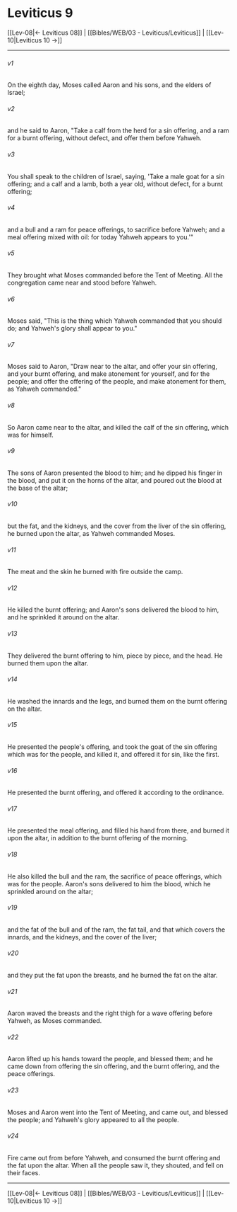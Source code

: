 # Leviticus 9

[[Lev-08|← Leviticus 08]] | [[Bibles/WEB/03 - Leviticus/Leviticus]] | [[Lev-10|Leviticus 10 →]]
***



###### v1 
On the eighth day, Moses called Aaron and his sons, and the elders of Israel; 

###### v2 
and he said to Aaron, "Take a calf from the herd for a sin offering, and a ram for a burnt offering, without defect, and offer them before Yahweh. 

###### v3 
You shall speak to the children of Israel, saying, 'Take a male goat for a sin offering; and a calf and a lamb, both a year old, without defect, for a burnt offering; 

###### v4 
and a bull and a ram for peace offerings, to sacrifice before Yahweh; and a meal offering mixed with oil: for today Yahweh appears to you.'" 

###### v5 
They brought what Moses commanded before the Tent of Meeting. All the congregation came near and stood before Yahweh. 

###### v6 
Moses said, "This is the thing which Yahweh commanded that you should do; and Yahweh's glory shall appear to you." 

###### v7 
Moses said to Aaron, "Draw near to the altar, and offer your sin offering, and your burnt offering, and make atonement for yourself, and for the people; and offer the offering of the people, and make atonement for them, as Yahweh commanded." 

###### v8 
So Aaron came near to the altar, and killed the calf of the sin offering, which was for himself. 

###### v9 
The sons of Aaron presented the blood to him; and he dipped his finger in the blood, and put it on the horns of the altar, and poured out the blood at the base of the altar; 

###### v10 
but the fat, and the kidneys, and the cover from the liver of the sin offering, he burned upon the altar, as Yahweh commanded Moses. 

###### v11 
The meat and the skin he burned with fire outside the camp. 

###### v12 
He killed the burnt offering; and Aaron's sons delivered the blood to him, and he sprinkled it around on the altar. 

###### v13 
They delivered the burnt offering to him, piece by piece, and the head. He burned them upon the altar. 

###### v14 
He washed the innards and the legs, and burned them on the burnt offering on the altar. 

###### v15 
He presented the people's offering, and took the goat of the sin offering which was for the people, and killed it, and offered it for sin, like the first. 

###### v16 
He presented the burnt offering, and offered it according to the ordinance. 

###### v17 
He presented the meal offering, and filled his hand from there, and burned it upon the altar, in addition to the burnt offering of the morning. 

###### v18 
He also killed the bull and the ram, the sacrifice of peace offerings, which was for the people. Aaron's sons delivered to him the blood, which he sprinkled around on the altar; 

###### v19 
and the fat of the bull and of the ram, the fat tail, and that which covers the innards, and the kidneys, and the cover of the liver; 

###### v20 
and they put the fat upon the breasts, and he burned the fat on the altar. 

###### v21 
Aaron waved the breasts and the right thigh for a wave offering before Yahweh, as Moses commanded. 

###### v22 
Aaron lifted up his hands toward the people, and blessed them; and he came down from offering the sin offering, and the burnt offering, and the peace offerings. 

###### v23 
Moses and Aaron went into the Tent of Meeting, and came out, and blessed the people; and Yahweh's glory appeared to all the people. 

###### v24 
Fire came out from before Yahweh, and consumed the burnt offering and the fat upon the altar. When all the people saw it, they shouted, and fell on their faces.

***
[[Lev-08|← Leviticus 08]] | [[Bibles/WEB/03 - Leviticus/Leviticus]] | [[Lev-10|Leviticus 10 →]]
